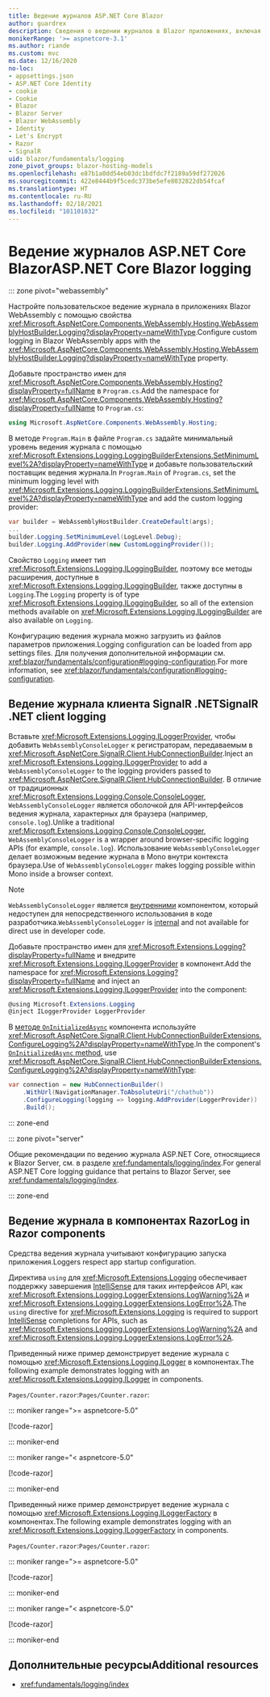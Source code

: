 ```yaml
---
title: Ведение журналов ASP.NET Core Blazor
author: guardrex
description: Сведения о ведении журналов в Blazor приложениях, включая настройку уровня ведения журнала и запись сообщений журнала из компонентов Razor.
monikerRange: '>= aspnetcore-3.1'
ms.author: riande
ms.custom: mvc
ms.date: 12/16/2020
no-loc:
- appsettings.json
- ASP.NET Core Identity
- cookie
- Cookie
- Blazor
- Blazor Server
- Blazor WebAssembly
- Identity
- Let's Encrypt
- Razor
- SignalR
uid: blazor/fundamentals/logging
zone_pivot_groups: blazor-hosting-models
ms.openlocfilehash: e87b1a0dd54eb03dc1bdfdc7f2189a59df272026
ms.sourcegitcommit: 422e8444b9f5cedc373be5efe8032822db54fcaf
ms.translationtype: HT
ms.contentlocale: ru-RU
ms.lasthandoff: 02/18/2021
ms.locfileid: "101101032"
---
```

# <a name="aspnet-core-blazor-logging"></a><span data-ttu-id="ecbe0-103">Ведение журналов ASP.NET Core Blazor</span><span class="sxs-lookup"><span data-stu-id="ecbe0-103">ASP.NET Core Blazor logging</span></span>

::: zone pivot="webassembly"

<span data-ttu-id="ecbe0-104">Настройте пользовательское ведение журнала в приложениях Blazor WebAssembly с помощью свойства <xref:Microsoft.AspNetCore.Components.WebAssembly.Hosting.WebAssemblyHostBuilder.Logging?displayProperty=nameWithType>.</span><span class="sxs-lookup"><span data-stu-id="ecbe0-104">Configure custom logging in Blazor WebAssembly apps with the <xref:Microsoft.AspNetCore.Components.WebAssembly.Hosting.WebAssemblyHostBuilder.Logging?displayProperty=nameWithType> property.</span></span>

<span data-ttu-id="ecbe0-105">Добавьте пространство имен для <xref:Microsoft.AspNetCore.Components.WebAssembly.Hosting?displayProperty=fullName> в `Program.cs`.</span><span class="sxs-lookup"><span data-stu-id="ecbe0-105">Add the namespace for <xref:Microsoft.AspNetCore.Components.WebAssembly.Hosting?displayProperty=fullName> to `Program.cs`:</span></span>

```csharp
using Microsoft.AspNetCore.Components.WebAssembly.Hosting;
```

<span data-ttu-id="ecbe0-106">В методе `Program.Main` в файле `Program.cs` задайте минимальный уровень ведения журнала с помощью <xref:Microsoft.Extensions.Logging.LoggingBuilderExtensions.SetMinimumLevel%2A?displayProperty=nameWithType> и добавьте пользовательский поставщик ведения журнала.</span><span class="sxs-lookup"><span data-stu-id="ecbe0-106">In `Program.Main` of `Program.cs`, set the minimum logging level with <xref:Microsoft.Extensions.Logging.LoggingBuilderExtensions.SetMinimumLevel%2A?displayProperty=nameWithType> and add the custom logging provider:</span></span>

```csharp
var builder = WebAssemblyHostBuilder.CreateDefault(args);
...
builder.Logging.SetMinimumLevel(LogLevel.Debug);
builder.Logging.AddProvider(new CustomLoggingProvider());
```

<span data-ttu-id="ecbe0-107">Свойство `Logging` имеет тип <xref:Microsoft.Extensions.Logging.ILoggingBuilder>, поэтому все методы расширения, доступные в <xref:Microsoft.Extensions.Logging.ILoggingBuilder>, также доступны в `Logging`.</span><span class="sxs-lookup"><span data-stu-id="ecbe0-107">The `Logging` property is of type <xref:Microsoft.Extensions.Logging.ILoggingBuilder>, so all of the extension methods available on <xref:Microsoft.Extensions.Logging.ILoggingBuilder> are also available on `Logging`.</span></span>

<span data-ttu-id="ecbe0-108">Конфигурацию ведения журнала можно загрузить из файлов параметров приложения.</span><span class="sxs-lookup"><span data-stu-id="ecbe0-108">Logging configuration can be loaded from app settings files.</span></span> <span data-ttu-id="ecbe0-109">Для получения дополнительной информации см. <xref:blazor/fundamentals/configuration#logging-configuration>.</span><span class="sxs-lookup"><span data-stu-id="ecbe0-109">For more information, see <xref:blazor/fundamentals/configuration#logging-configuration>.</span></span>

## <a name="signalr-net-client-logging"></a><span data-ttu-id="ecbe0-110">Ведение журнала клиента SignalR .NET</span><span class="sxs-lookup"><span data-stu-id="ecbe0-110">SignalR .NET client logging</span></span>

<span data-ttu-id="ecbe0-111">Вставьте <xref:Microsoft.Extensions.Logging.ILoggerProvider>, чтобы добавить `WebAssemblyConsoleLogger` к регистраторам, передаваемым в <xref:Microsoft.AspNetCore.SignalR.Client.HubConnectionBuilder>.</span><span class="sxs-lookup"><span data-stu-id="ecbe0-111">Inject an <xref:Microsoft.Extensions.Logging.ILoggerProvider> to add a `WebAssemblyConsoleLogger` to the logging providers passed to <xref:Microsoft.AspNetCore.SignalR.Client.HubConnectionBuilder>.</span></span> <span data-ttu-id="ecbe0-112">В отличие от традиционных <xref:Microsoft.Extensions.Logging.Console.ConsoleLogger>, `WebAssemblyConsoleLogger` является оболочкой для API-интерфейсов ведения журнала, характерных для браузера (например, `console.log`).</span><span class="sxs-lookup"><span data-stu-id="ecbe0-112">Unlike a traditional <xref:Microsoft.Extensions.Logging.Console.ConsoleLogger>, `WebAssemblyConsoleLogger` is a wrapper around browser-specific logging APIs (for example, `console.log`).</span></span> <span data-ttu-id="ecbe0-113">Использование `WebAssemblyConsoleLogger` делает возможным ведение журнала в Mono внутри контекста браузера.</span><span class="sxs-lookup"><span data-stu-id="ecbe0-113">Use of `WebAssemblyConsoleLogger` makes logging possible within Mono inside a browser context.</span></span>

> [!NOTE]
> <span data-ttu-id="ecbe0-114">`WebAssemblyConsoleLogger` является [внутренними](/dotnet/csharp/language-reference/keywords/internal) компонентом, который недоступен для непосредственного использования в коде разработчика.</span><span class="sxs-lookup"><span data-stu-id="ecbe0-114">`WebAssemblyConsoleLogger` is [internal](/dotnet/csharp/language-reference/keywords/internal) and not available for direct use in developer code.</span></span>

<span data-ttu-id="ecbe0-115">Добавьте пространство имен для <xref:Microsoft.Extensions.Logging?displayProperty=fullName> и внедрите <xref:Microsoft.Extensions.Logging.ILoggerProvider> в компонент.</span><span class="sxs-lookup"><span data-stu-id="ecbe0-115">Add the namespace for <xref:Microsoft.Extensions.Logging?displayProperty=fullName> and inject an <xref:Microsoft.Extensions.Logging.ILoggerProvider> into the component:</span></span>

```csharp
@using Microsoft.Extensions.Logging
@inject ILoggerProvider LoggerProvider
```

<span data-ttu-id="ecbe0-116">В [методе `OnInitializedAsync`](xref:blazor/components/lifecycle#component-initialization-methods) компонента используйте <xref:Microsoft.AspNetCore.SignalR.Client.HubConnectionBuilderExtensions.ConfigureLogging%2A?displayProperty=nameWithType>.</span><span class="sxs-lookup"><span data-stu-id="ecbe0-116">In the component's [`OnInitializedAsync` method](xref:blazor/components/lifecycle#component-initialization-methods), use <xref:Microsoft.AspNetCore.SignalR.Client.HubConnectionBuilderExtensions.ConfigureLogging%2A?displayProperty=nameWithType>:</span></span>

```csharp
var connection = new HubConnectionBuilder()
    .WithUrl(NavigationManager.ToAbsoluteUri("/chathub"))
    .ConfigureLogging(logging => logging.AddProvider(LoggerProvider))
    .Build();
```

::: zone-end

::: zone pivot="server"

<span data-ttu-id="ecbe0-117">Общие рекомендации по ведению журнала ASP.NET Core, относящиеся к Blazor Server, см. в разделе <xref:fundamentals/logging/index>.</span><span class="sxs-lookup"><span data-stu-id="ecbe0-117">For general ASP.NET Core logging guidance that pertains to Blazor Server, see <xref:fundamentals/logging/index>.</span></span>

::: zone-end

## <a name="log-in-razor-components"></a><span data-ttu-id="ecbe0-118">Ведение журнала в компонентах Razor</span><span class="sxs-lookup"><span data-stu-id="ecbe0-118">Log in Razor components</span></span>

<span data-ttu-id="ecbe0-119">Средства ведения журнала учитывают конфигурацию запуска приложения.</span><span class="sxs-lookup"><span data-stu-id="ecbe0-119">Loggers respect app startup configuration.</span></span>

<span data-ttu-id="ecbe0-120">Директива `using` для <xref:Microsoft.Extensions.Logging> обеспечивает поддержку завершения [IntelliSense](/visualstudio/ide/using-intellisense) для таких интерфейсов API, как <xref:Microsoft.Extensions.Logging.LoggerExtensions.LogWarning%2A> и <xref:Microsoft.Extensions.Logging.LoggerExtensions.LogError%2A>.</span><span class="sxs-lookup"><span data-stu-id="ecbe0-120">The `using` directive for <xref:Microsoft.Extensions.Logging> is required to support [IntelliSense](/visualstudio/ide/using-intellisense) completions for APIs, such as <xref:Microsoft.Extensions.Logging.LoggerExtensions.LogWarning%2A> and <xref:Microsoft.Extensions.Logging.LoggerExtensions.LogError%2A>.</span></span>

<span data-ttu-id="ecbe0-121">Приведенный ниже пример демонстрирует ведение журнала с помощью <xref:Microsoft.Extensions.Logging.ILogger> в компонентах.</span><span class="sxs-lookup"><span data-stu-id="ecbe0-121">The following example demonstrates logging with an <xref:Microsoft.Extensions.Logging.ILogger> in components.</span></span>

<span data-ttu-id="ecbe0-122">`Pages/Counter.razor`:</span><span class="sxs-lookup"><span data-stu-id="ecbe0-122">`Pages/Counter.razor`:</span></span>

::: moniker range=">= aspnetcore-5.0"

[!code-razor[](~/blazor/common/samples/5.x/BlazorSample_WebAssembly/Pages/logging/Counter1.razor?highlight=3,16)]

::: moniker-end

::: moniker range="< aspnetcore-5.0"

[!code-razor[](~/blazor/common/samples/3.x/BlazorSample_WebAssembly/Pages/logging/Counter1.razor?highlight=3,16)]

::: moniker-end

<span data-ttu-id="ecbe0-123">Приведенный ниже пример демонстрирует ведение журнала с помощью <xref:Microsoft.Extensions.Logging.ILoggerFactory> в компонентах.</span><span class="sxs-lookup"><span data-stu-id="ecbe0-123">The following example demonstrates logging with an <xref:Microsoft.Extensions.Logging.ILoggerFactory> in components.</span></span>

<span data-ttu-id="ecbe0-124">`Pages/Counter.razor`:</span><span class="sxs-lookup"><span data-stu-id="ecbe0-124">`Pages/Counter.razor`:</span></span>

::: moniker range=">= aspnetcore-5.0"

[!code-razor[](~/blazor/common/samples/5.x/BlazorSample_WebAssembly/Pages/logging/Counter2.razor?highlight=3,16-17)]

::: moniker-end

::: moniker range="< aspnetcore-5.0"

[!code-razor[](~/blazor/common/samples/3.x/BlazorSample_WebAssembly/Pages/logging/Counter2.razor?highlight=3,16-17)]

::: moniker-end

## <a name="additional-resources"></a><span data-ttu-id="ecbe0-125">Дополнительные ресурсы</span><span class="sxs-lookup"><span data-stu-id="ecbe0-125">Additional resources</span></span>

* <xref:fundamentals/logging/index>
